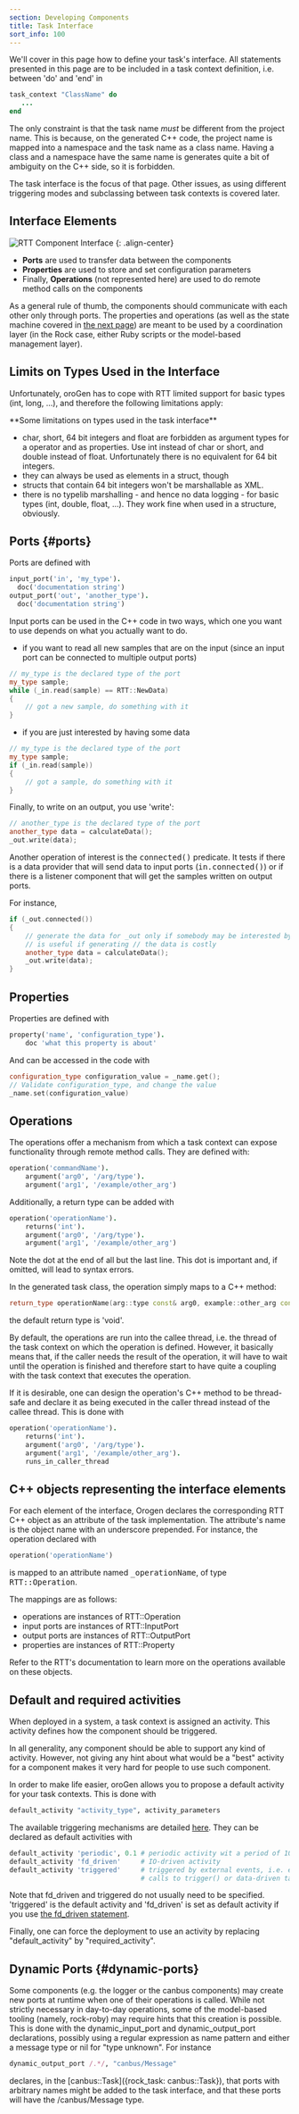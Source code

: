 ```yaml
---
section: Developing Components
title: Task Interface
sort_info: 100
---
```

We'll cover in this page how to define your task's interface. All statements
presented in this page are to be included in a task context definition, i.e.
between 'do' and 'end' in

~~~ ruby
task_context "ClassName" do
   ...
end
~~~

The only constraint is that the task name *must* be different from the project
name. This is because, on the generated C++ code, the project name is mapped
into a namespace and the task name as a class name. Having a class and a
namespace have the same name is generates quite a bit of ambiguity on the C++
side, so it is forbidden.

The task interface is the focus of that page. Other issues, as using different
triggering modes and subclassing between task contexts is covered later.

Interface Elements
------------------

![RTT Component Interface](orocos_component.png)
{: .align-center}

 * **Ports** are used to transfer data between the components
 * **Properties** are used to store and set configuration parameters
 * Finally, **Operations** (not represented here) are used to do remote method
   calls on the components

As a general rule of thumb, the components should communicate with each other
only through ports. The properties and operations (as well as the state machine
covered in [the next page](task_states.html)) are meant to be used by
a coordination layer (in the Rock case, either Ruby scripts or the model-based
management layer).

Limits on Types Used in the Interface
-------------------------------------

Unfortunately, oroGen has to cope with RTT limited support for basic types (int,
long, ...), and therefore the following limitations apply:

<div markdown="1" class="content-txtbox-warning">
**Some limitations on types used in the task interface**

 * char, short, 64 bit integers and float are forbidden as argument types for a
   operator and as properties. Use int instead of char or short, and
   double instead of float. Unfortunately there is no equivalent for 64 bit
   integers.
 * they can always be used as elements in a struct, though
 * structs that contain 64 bit integers won't be marshallable as XML.
 * there is no typelib marshalling - and hence no data logging - for basic types
   (int, double, float, ...). They work fine when used in a structure,
   obviously.
</div>

Ports {#ports}
-----
Ports are defined with

~~~ ruby
input_port('in', 'my_type').
  doc('documentation string')
output_port('out', 'another_type').
  doc('documentation string')
~~~

Input ports can be used in the C++ code in two ways, which one you want to use
depends on what you actually want to do.

* if you want to read all new samples that are on the input (since an input port
  can be connected to multiple output ports)

~~~ cpp
// my_type is the declared type of the port
my_type sample;
while (_in.read(sample) == RTT::NewData)
{
    // got a new sample, do something with it
}
~~~


* if you are just interested by having some data

~~~ cpp
// my_type is the declared type of the port
my_type sample;
if (_in.read(sample))
{
    // got a sample, do something with it
}
~~~

Finally, to write on an output, you use 'write':

~~~ cpp
// another_type is the declared type of the port
another_type data = calculateData();
_out.write(data);
~~~

Another operation of interest is the <tt>connected()</tt> predicate. It tests if
there is a data provider that will send data to input ports
(<tt>in.connected()</tt>) or if there is a listener component that will get the
samples written on output ports.

For instance,

~~~ cpp
if (_out.connected())
{
    // generate the data for _out only if somebody may be interested by it. This
    // is useful if generating // the data is costly
    another_type data = calculateData();
    _out.write(data);
}
~~~

Properties
----------
Properties are defined with

~~~ ruby
property('name', 'configuration_type').
    doc 'what this property is about'
~~~

And can be accessed in the code with

~~~ cpp
configuration_type configuration_value = _name.get();
// Validate configuration_type, and change the value
_name.set(configuration_value)
~~~

Operations
-------
The operations offer a mechanism from which a task context can expose
functionality through remote method calls. They are defined with:

~~~ ruby
operation('commandName').
    argument('arg0', '/arg/type').
    argument('arg1', '/example/other_arg')
~~~

Additionally, a return type can be added with

~~~ ruby
operation('operationName').
    returns('int').
    argument('arg0', '/arg/type').
    argument('arg1', '/example/other_arg')
~~~

Note the dot at the end of all but the last line. This dot is important and,
if omitted, will lead to syntax errors.

In the generated task class, the operation simply maps to a C++ method:

~~~ cpp
return_type operationName(arg::type const& arg0, example::other_arg const& arg1);
~~~

the default return type is 'void'.

By default, the operations are run into the callee thread, i.e. the thread of
the task context on which the operation is defined. However, it basically means
that, if the caller needs the result of the operation, it will have to wait
until the operation is finished and therefore start to have quite a coupling
with the task context that executes the operation.

If it is desirable, one can design the operation's C++ method to be thread-safe
and declare it as being executed in the caller thread instead of the callee
thread. This is done with

~~~ ruby
operation('operationName').
    returns('int').
    argument('arg0', '/arg/type').
    argument('arg1', '/example/other_arg').
    runs_in_caller_thread
~~~

C++ objects representing the interface elements
-----------------------------------------------
For each element of the interface, Orogen declares the corresponding RTT C++
object as an attribute of the task implementation. The attribute's name is the
object name with an underscore prepended. For instance, the operation declared
with

~~~ ruby
operation('operationName')
~~~

is mapped to an attribute named <tt>\_operationName</tt>, of type <tt>RTT::Operation</tt>.

The mappings are as follows:

 * operations are instances of RTT::Operation
 * input ports are instances of RTT::InputPort
 * output ports are instances of RTT::OutputPort
 * properties are instances of RTT::Property

Refer to the RTT's documentation to learn more on the operations available on
these objects.

Default and required activities
-------------------------------

When deployed in a system, a task context is assigned an activity. This activity
defines how the component should be triggered.

In all generality, any component should be able to support any kind of activity.
However, not giving any hint about what would be a "best" activity for a
component makes it very hard for people to use such component.

In order to make life easier, oroGen allows you to propose a default activity
for your task contexts. This is done with

~~~ ruby
default_activity "activity_type", activity_parameters
~~~

The available triggering mechanisms are detailed [here](triggering/index.html).
They can be declared as default activities with

~~~ ruby
default_activity 'periodic', 0.1 # periodic activity wit a period of 100ms
default_activity 'fd_driven'     # IO-driven activity
default_activity 'triggered'     # triggered by external events, i.e. explicit
                                 # calls to trigger() or data-driven task
~~~

Note that fd_driven and triggered do not usually need to be specified.
'triggered' is the default activity and 'fd_driven' is set as default activity
if you use [the fd_driven statement](triggering/fd.html).

Finally, one can force the deployment to use an activity by replacing
"default_activity" by "required_activity".

Dynamic Ports {#dynamic-ports}
-------------
Some components (e.g. the logger or the canbus components) may create new ports
at runtime when one of their operations is called. While not strictly necessary
in day-to-day operations, some of the model-based tooling (namely, rock-roby)
may require hints that this creation is possible. This is done with the
dynamic_input_port and dynamic_output_port declarations, possibly using a
regular expression as name pattern and either a message type or nil for "type
unknown". For instance

~~~ ruby
dynamic_output_port /.*/, "canbus/Message"
~~~

declares, in the [canbus::Task]({rock_task: canbus::Task}), that ports with
arbitrary names might be added to the task interface, and that these ports will
have the /canbus/Message type.




